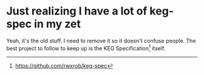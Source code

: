 # Just realizing I have a lot of keg-spec in my zet

Yeah, it's the old stuff. I need to remove it so it doesn't confuse people. The best project to follow to keep up is the KEG Specification[^1] itself.

[^1]: <https://github.com/rwxrob/keg-spec>
